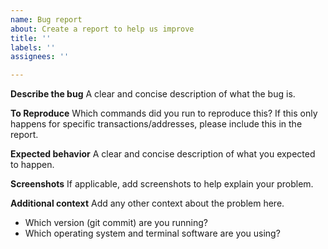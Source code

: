 ```yaml
---
name: Bug report
about: Create a report to help us improve
title: ''
labels: ''
assignees: ''

---
```


**Describe the bug**
A clear and concise description of what the bug is.

**To Reproduce**
Which commands did you run to reproduce this?
If this only happens for specific transactions/addresses, please include this in the report.

**Expected behavior**
A clear and concise description of what you expected to happen.

**Screenshots**
If applicable, add screenshots to help explain your problem.

**Additional context**
Add any other context about the problem here.

* Which version (git commit) are you running?
* Which operating system and terminal software are you using?